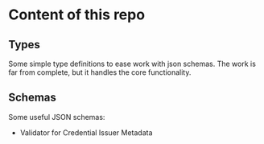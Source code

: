 # Content of this repo

## Types

Some simple type definitions to ease work with json schemas.
The work is far from complete, but it handles the core functionality.

## Schemas

Some useful JSON schemas:

- Validator for Credential Issuer Metadata

